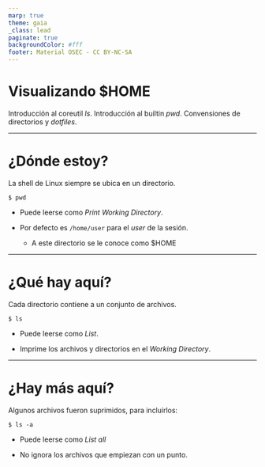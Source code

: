 ```yaml
---
marp: true
theme: gaia
_class: lead
paginate: true
backgroundColor: #fff
footer: Material OSEC - CC BY-NC-SA
---
```


# **Visualizando $HOME**

Introducción al coreutil *ls*.
Introducción al builtin *pwd*.
Convensiones de directorios y *dotfiles*.

---

# ¿Dónde estoy?

La shell de Linux siempre se ubica en un directorio.

```
$ pwd
```

* Puede leerse como *Print Working Directory*.

* Por defecto es `/home/user` para el *user* de la sesión.

  * A este directorio se le conoce como $HOME


---

# ¿Qué hay aquí?

Cada directorio contiene a un conjunto de archivos.

```
$ ls
```

* Puede leerse como *List*.

* Imprime los archivos y directorios en el *Working Directory*.

---

# ¿Hay más aquí?

Algunos archivos fueron suprimidos, para incluirlos:

```
$ ls -a
```

* Puede leerse como *List all*

* No ignora los archivos que empiezan con un punto.